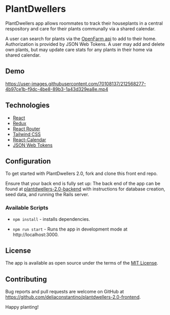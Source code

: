 # PlantDwellers

PlantDwellers app allows roommates to track their houseplants in a central respository and care for their plants communally via a shared calendar. 

A user can search for plants via the [OpenFarm api](https://github.com/openfarmcc/OpenFarm) to add to their home. Authorization is provided by JSON Web Tokens. A user may add and delete own plants, but may update care stats for any plants in their home via shared calendar.

## Demo

https://user-images.githubusercontent.com/70108137/212568277-4b97ce1b-f9dc-4be8-89b3-1a43d329ea8e.mp4

## Technologies
- [React](https://reactjs.org/)
- [Redux](https://redux.js.org/)
- [React Router](https://reactrouter.com/en/main)
- [Tailwind CSS](https://tailwindcss.com/)
- [React-Calendar](https://www.npmjs.com/package/react-calendar)
- [JSON Web Tokens](https://jwt.io/)



## Configuration

To get started with PlantDwellers 2.0, fork and clone this front end repo.

Ensure that your back end is fully set up:
The back end of the app can be found at [plantdwellers-2.0-backend](https://github.com/deliaconstantino/plantdwellers-2.0-backend) with instructions for database creation, seed data, and running the Rails server.

### Available Scripts

- `npm install` - installs dependencies.

- `npm run start` - Runs the app in development mode at http://localhost:3000.

## License

The app is available as open source under the terms of the [MIT License](https://opensource.org/licenses/MIT).

## Contributing

Bug reports and pull requests are welcome on GitHub at https://github.com/deliaconstantino/plantdwellers-2.0-frontend. 

Happy planting!
